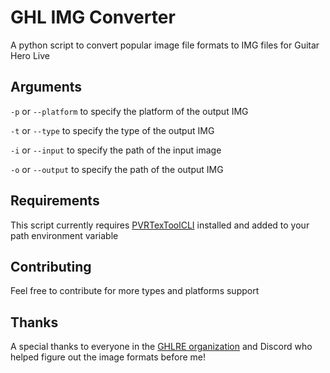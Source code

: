 # GHL IMG Converter
A python script to convert popular image file formats to IMG files for Guitar Hero Live

## Arguments
`-p` or `--platform` to specify the platform of the output IMG

`-t` or `--type` to specify the type of the output IMG

`-i` or `--input` to specify the path of the input image

`-o` or `--output` to specify the path of the output IMG

## Requirements
This script currently requires [PVRTexToolCLI](https://www.imgtec.com/developers/powervr-sdk-tools/pvrtextool/) installed and added to your path environment variable

## Contributing
Feel free to contribute for more types and platforms support

## Thanks
A special thanks to everyone in the [GHLRE organization](https://github.com/ghlre) and Discord who helped figure out the image formats before me!